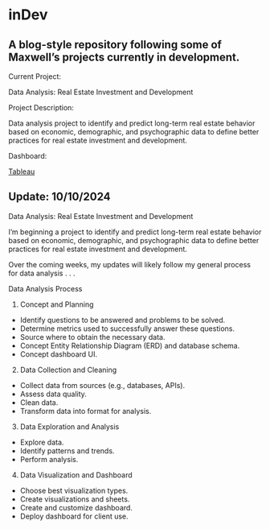 # inDev

## A blog-style repository following some of Maxwell’s projects currently in development.

Current Project:

Data Analysis: Real Estate Investment and Development

Project Description:

Data analysis project to identify and predict long-term real estate behavior based on economic, demographic, and psychographic data to define better practices for real estate investment and development.

Dashboard:

[Tableau](https://public.tableau.com/app/profile/maxwellroth/viz/Housing_17284195275190/Dashboard1)

## Update: 10/10/2024

Data Analysis: Real Estate Investment and Development

I’m beginning a project to identify and predict long-term real estate behavior based on economic, demographic, and psychographic data to define better practices for real estate investment and development.

Over the coming weeks, my updates will likely follow my general process for data analysis . . .

Data Analysis Process

1. Concept and Planning
- Identify questions to be answered and problems to be solved.
- Determine metrics used to successfully answer these questions.
- Source where to obtain the necessary data.
- Concept Entity Relationship Diagram (ERD) and database schema.
- Concept dashboard UI.
2. Data Collection and Cleaning
- Collect data from sources (e.g., databases, APIs).
- Assess data quality.
- Clean data.
- Transform data into format for analysis.
3. Data Exploration and Analysis
- Explore data.
- Identify patterns and trends.
- Perform analysis.
4. Data Visualization and Dashboard
- Choose best visualization types.
- Create visualizations and sheets.
- Create and customize dashboard.
- Deploy dashboard for client use.
